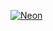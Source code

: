 [![Neon](https://user-images.githubusercontent.com/5008686/186106889-ac756f44-8eeb-4367-9e5b-7f737e14851c.jpeg)](https://neon.tech)

